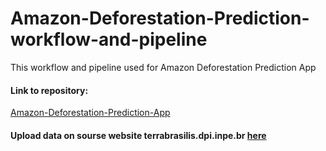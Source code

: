 # Amazon-Deforestation-Prediction-workflow-and-pipeline
This workflow and pipeline used for Amazon Deforestation Prediction App
#### Link to repository:
[Amazon-Deforestation-Prediction-App](https://github.com/tigju/Amazon-Deforestation-Prediction-App)

#### Upload data on sourse website terrabrasilis.dpi.inpe.br [here](http://terrabrasilis.dpi.inpe.br/geonetwork/srv/eng/catalog.search#/metadata/b75b83db-8026-43f9-9537-ee1dfa308158)
